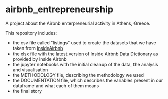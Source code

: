 # airbnb_entrepreneurship
A project about the Airbnb enterpreneurial activity in Athens, Greece.

This repository includes:
- the csv file called "listings" used to create the datasets that we have taken from [InsideAirbnb](http://insideairbnb.com/)
- the xlsx file with the latest version of Inside Airbnb Data Dictionary as provided by Inside Airbnb 
- the jupyter notebooks with the initial cleanup of the data, the analysis and visualisation
- the METHODOLOGY file, describing the methodology we used
- the DOCUMENTATION file, which describes the variables present in our dataframe and what each of them means
- the final story
